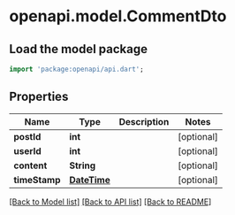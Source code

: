 # openapi.model.CommentDto

## Load the model package
```dart
import 'package:openapi/api.dart';
```

## Properties
Name | Type | Description | Notes
------------ | ------------- | ------------- | -------------
**postId** | **int** |  | [optional] 
**userId** | **int** |  | [optional] 
**content** | **String** |  | [optional] 
**timeStamp** | [**DateTime**](DateTime.md) |  | [optional] 

[[Back to Model list]](../README.md#documentation-for-models) [[Back to API list]](../README.md#documentation-for-api-endpoints) [[Back to README]](../README.md)


